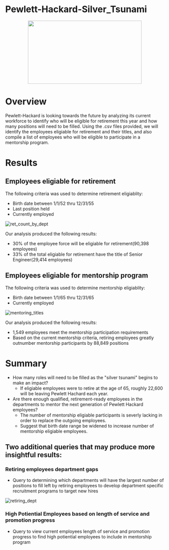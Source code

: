 # Pewlett-Hackard-Silver_Tsunami
<p align="center">
  <img width="360" height="200" src="https://user-images.githubusercontent.com/74840026/128585331-49b2ea6d-38c9-4ba2-ad1f-a5e9f7dc42e5.png">
</p>

# Overview 
Pewlett-Hackard is looking towards the future by analyzing its current workforce to identify who will be eligible for retirement this year and how many positions will need to be filled.  Using the .csv files provided, we will identify the employees eligiable for retirement and their titles, and also compile a list of employees who will be eligible to participate in a mentorship program.

# Results
## Employees eligiable for retirement
The following criteria was used to determine retirement eligiablity:
- Birth date between 1/1/52 thru 12/31/55
- Last position held
- Currently employed

![ret_count_by_dept](https://user-images.githubusercontent.com/74840026/128583422-a84beacf-f841-4f32-a1a7-73479424e6a5.PNG)

Our analysis produced the following results:
- 30% of the employee force will be eligiable for retirement(90,398 employees)
- 33% of the total eligiable for retirement have the title of Senior Engineer(29,414 employees)

## Employees eligiable for mentorship program
The following criteria was used to determine mentorship eligiablity:
- Birth date between 1/1/65 thru 12/31/65
- Currently employed

![mentoring_titles](https://user-images.githubusercontent.com/74840026/128585474-9b4887f4-6687-4bfa-b9cb-32eb7e85df76.PNG)

Our analysis produced the following results:
- 1,549 employees meet the mentorship participation requirements
- Based on the current mentorship criteria, retiring employees greatly outnumber mentorship participants by 88,849 positions

# Summary
- How many roles will need to be filled as the "silver tsunami" begins to make an impact?
    - If eligiable employees were to retire at the age of 65, roughly 22,600 will be leaving Pewlett Hachard each year.  
- Are there enough qualified, retirement-ready employees in the departments to mentor the next generation of Pewlett Hackard employees?
    - The number of mentorship eligiable participants is severly lacking in order to replace the outgoing employees.
    - Suggest that birth date range be widened to increase number of mentorship eligiable employees.

## Two additional queries that may produce more insightful results:
### Retiring employees department gaps
- Query to determining which departments will have the largest number of positions to fill left by retiring employees to develop department specific recruitment programs to target new hires

![retiring_dept](https://user-images.githubusercontent.com/74840026/128586350-5fe4262b-7c34-4b4f-b9fe-3f2119bbb852.PNG)

### High Potiential Employees based on length of service and promotion progress
- Query to view current employees length of service and promotion progress to find high potiential employees to include in mentorship program
